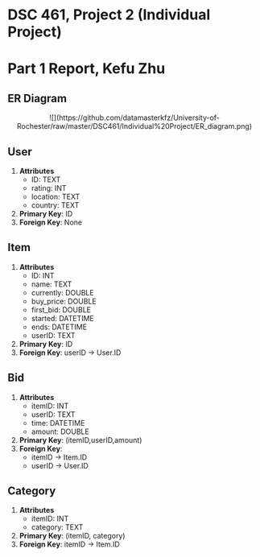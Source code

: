 # DSC 461, Project 2 (Individual Project)
# Part 1 Report, Kefu Zhu

## ER Diagram

<center>
![](https://github.com/datamasterkfz/University-of-Rochester/raw/master/DSC461/Individual%20Project/ER_diagram.png)
</center>



## User

1. **Attributes**
	- ID: TEXT
	- rating: INT
	- location: TEXT
	- country: TEXT
2. **Primary Key**: ID
3. **Foreign Key**: None

## Item

1. **Attributes**
	- ID: INT
	- name: TEXT
	- currently: DOUBLE
	- buy_price: DOUBLE
	- first_bid: DOUBLE
	- started: DATETIME
	- ends: DATETIME
	- userID: TEXT
2. **Primary Key**: ID
3. **Foreign Key**: userID $\rightarrow$ User.ID

## Bid

1. **Attributes**
	- itemID: INT
	- userID: TEXT
	- time: DATETIME
	- amount: DOUBLE
2. **Primary Key**: (itemID,userID,amount)
3. **Foreign Key**: 
	- itemID $\rightarrow$ Item.ID
	- userID $\rightarrow$ User.ID

## Category

1. **Attributes**
	- itemID: INT
	- category: TEXT
2. **Primary Key**: (itemID, category)
3. **Foreign Key**: itemID $\rightarrow$ Item.ID